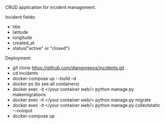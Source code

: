 CRUD application for incident management. 


Incident fields:
- title
- latitude
- longitude
- created_at
- status("active" or "closed")

Deployment:
- git clone https://github.com/djangorepos/incidents.git
- cd incidents
- docker-compose up --build -d
- docker ps (to see all containers)
- docker exec -it  </your container web/> python manage.py makemigrations
- docker exec -it  </your container web/> python manage.py migrate
- docker exec -it  </your container web/> python manage.py collectstatic --noinput
- docker-compose up